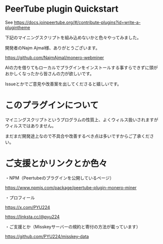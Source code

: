# PeerTube plugin Quickstart

See https://docs.joinpeertube.org/#/contribute-plugins?id=write-a-plugintheme

下記のマイニングスクリプトを組み込めないかと色々やってみました。

開発者のNajm Ajmal様、ありがとうございます。

https://github.com/NajmAjmal/monero-webminer

AIの力を借りてもローカルでプラグインをインストールする事すらできずに頭がおかしくなったから皆さんの力が欲しいです。

Issueとかでご意見や改善案を出してくださると嬉しいです。

# このプラグインについて

マイニングスクリプトというプログラムの性質上、よくウィルス扱いされますがウィルスではありません。

まだまだ開発途上なので不具合や改善するべき点は多いですからご了承ください。

# ご支援とかリンクとか色々

・NPM（Peertubeのプラグインを公開しているページ）

https://www.npmjs.com/package/peertube-plugin-monero-miner

・プロフィール

https://x.com/PYU224

https://linksta.cc/@pyu224

・ご支援とか（Misskeyサーバーの規約と寄付の方法が載っています）

https://github.com/PYU224/misskey-data